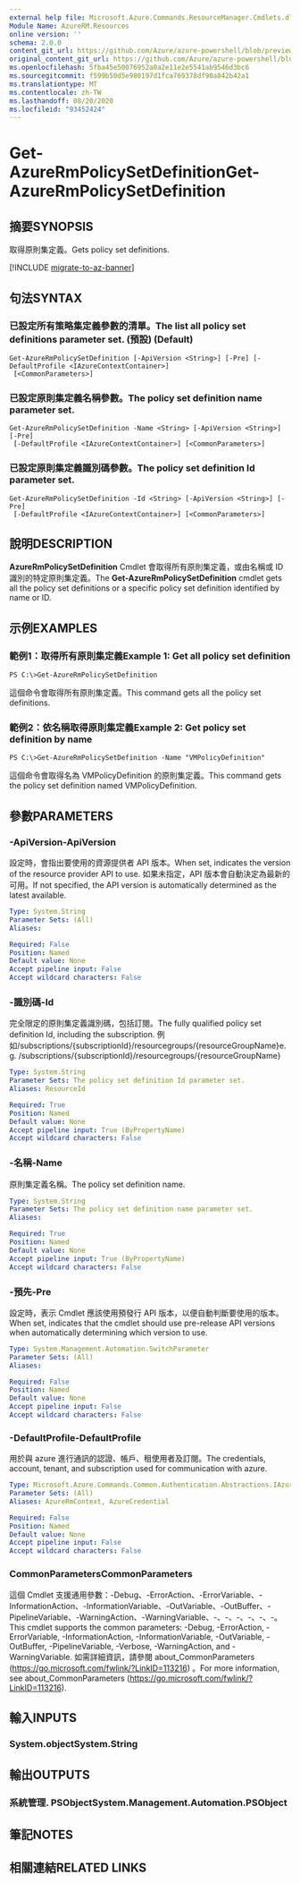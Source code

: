 ```yaml
---
external help file: Microsoft.Azure.Commands.ResourceManager.Cmdlets.dll-Help.xml
Module Name: AzureRM.Resources
online version: ''
schema: 2.0.0
content_git_url: https://github.com/Azure/azure-powershell/blob/preview/src/ResourceManager/Resources/Commands.Resources/help/Get-AzureRmPolicySetDefinition.md
original_content_git_url: https://github.com/Azure/azure-powershell/blob/preview/src/ResourceManager/Resources/Commands.Resources/help/Get-AzureRmPolicySetDefinition.md
ms.openlocfilehash: 5fba45e50076952a0a2e11e2e5541ab9546d3bc6
ms.sourcegitcommit: f599b50d5e980197d1fca769378df90a842b42a1
ms.translationtype: MT
ms.contentlocale: zh-TW
ms.lasthandoff: 08/20/2020
ms.locfileid: "93452424"
---
```

# <span data-ttu-id="9eeb2-101">Get-AzureRmPolicySetDefinition</span><span class="sxs-lookup"><span data-stu-id="9eeb2-101">Get-AzureRmPolicySetDefinition</span></span>

## <span data-ttu-id="9eeb2-102">摘要</span><span class="sxs-lookup"><span data-stu-id="9eeb2-102">SYNOPSIS</span></span>
<span data-ttu-id="9eeb2-103">取得原則集定義。</span><span class="sxs-lookup"><span data-stu-id="9eeb2-103">Gets policy set definitions.</span></span>

[!INCLUDE [migrate-to-az-banner](../../includes/migrate-to-az-banner.md)]

## <span data-ttu-id="9eeb2-104">句法</span><span class="sxs-lookup"><span data-stu-id="9eeb2-104">SYNTAX</span></span>

### <span data-ttu-id="9eeb2-105">已設定所有策略集定義參數的清單。</span><span class="sxs-lookup"><span data-stu-id="9eeb2-105">The list all policy set definitions parameter set.</span></span> <span data-ttu-id="9eeb2-106"> (預設) </span><span class="sxs-lookup"><span data-stu-id="9eeb2-106">(Default)</span></span>
```
Get-AzureRmPolicySetDefinition [-ApiVersion <String>] [-Pre] [-DefaultProfile <IAzureContextContainer>]
 [<CommonParameters>]
```

### <span data-ttu-id="9eeb2-107">已設定原則集定義名稱參數。</span><span class="sxs-lookup"><span data-stu-id="9eeb2-107">The policy set definition name parameter set.</span></span>
```
Get-AzureRmPolicySetDefinition -Name <String> [-ApiVersion <String>] [-Pre]
 [-DefaultProfile <IAzureContextContainer>] [<CommonParameters>]
```

### <span data-ttu-id="9eeb2-108">已設定原則集定義識別碼參數。</span><span class="sxs-lookup"><span data-stu-id="9eeb2-108">The policy set definition Id parameter set.</span></span>
```
Get-AzureRmPolicySetDefinition -Id <String> [-ApiVersion <String>] [-Pre]
 [-DefaultProfile <IAzureContextContainer>] [<CommonParameters>]
```

## <span data-ttu-id="9eeb2-109">說明</span><span class="sxs-lookup"><span data-stu-id="9eeb2-109">DESCRIPTION</span></span>
<span data-ttu-id="9eeb2-110">**AzureRmPolicySetDefinition** Cmdlet 會取得所有原則集定義，或由名稱或 ID 識別的特定原則集定義。</span><span class="sxs-lookup"><span data-stu-id="9eeb2-110">The **Get-AzureRmPolicySetDefinition** cmdlet gets all the policy set definitions or a specific policy set definition identified by name or ID.</span></span>

## <span data-ttu-id="9eeb2-111">示例</span><span class="sxs-lookup"><span data-stu-id="9eeb2-111">EXAMPLES</span></span>

### <span data-ttu-id="9eeb2-112">範例1：取得所有原則集定義</span><span class="sxs-lookup"><span data-stu-id="9eeb2-112">Example 1: Get all policy set definition</span></span>
```
PS C:\>Get-AzureRmPolicySetDefinition
```

<span data-ttu-id="9eeb2-113">這個命令會取得所有原則集定義。</span><span class="sxs-lookup"><span data-stu-id="9eeb2-113">This command gets all the policy set definitions.</span></span>

### <span data-ttu-id="9eeb2-114">範例2：依名稱取得原則集定義</span><span class="sxs-lookup"><span data-stu-id="9eeb2-114">Example 2: Get policy set definition by name</span></span>
```
PS C:\>Get-AzureRmPolicySetDefinition -Name "VMPolicyDefinition"
```

<span data-ttu-id="9eeb2-115">這個命令會取得名為 VMPolicyDefinition 的原則集定義。</span><span class="sxs-lookup"><span data-stu-id="9eeb2-115">This command gets the policy set definition named VMPolicyDefinition.</span></span>

## <span data-ttu-id="9eeb2-116">參數</span><span class="sxs-lookup"><span data-stu-id="9eeb2-116">PARAMETERS</span></span>

### <span data-ttu-id="9eeb2-117">-ApiVersion</span><span class="sxs-lookup"><span data-stu-id="9eeb2-117">-ApiVersion</span></span>
<span data-ttu-id="9eeb2-118">設定時，會指出要使用的資源提供者 API 版本。</span><span class="sxs-lookup"><span data-stu-id="9eeb2-118">When set, indicates the version of the resource provider API to use.</span></span>
<span data-ttu-id="9eeb2-119">如果未指定，API 版本會自動決定為最新的可用。</span><span class="sxs-lookup"><span data-stu-id="9eeb2-119">If not specified, the API version is automatically determined as the latest available.</span></span>

```yaml
Type: System.String
Parameter Sets: (All)
Aliases: 

Required: False
Position: Named
Default value: None
Accept pipeline input: False
Accept wildcard characters: False
```

### <span data-ttu-id="9eeb2-120">-識別碼</span><span class="sxs-lookup"><span data-stu-id="9eeb2-120">-Id</span></span>
<span data-ttu-id="9eeb2-121">完全限定的原則集定義識別碼，包括訂閱。</span><span class="sxs-lookup"><span data-stu-id="9eeb2-121">The fully qualified policy set definition Id, including the subscription.</span></span>
<span data-ttu-id="9eeb2-122">例如/subscriptions/{subscriptionId}/resourcegroups/{resourceGroupName}</span><span class="sxs-lookup"><span data-stu-id="9eeb2-122">e.g. /subscriptions/{subscriptionId}/resourcegroups/{resourceGroupName}</span></span>

```yaml
Type: System.String
Parameter Sets: The policy set definition Id parameter set.
Aliases: ResourceId

Required: True
Position: Named
Default value: None
Accept pipeline input: True (ByPropertyName)
Accept wildcard characters: False
```

### <span data-ttu-id="9eeb2-123">-名稱</span><span class="sxs-lookup"><span data-stu-id="9eeb2-123">-Name</span></span>
<span data-ttu-id="9eeb2-124">原則集定義名稱。</span><span class="sxs-lookup"><span data-stu-id="9eeb2-124">The policy set definition name.</span></span>

```yaml
Type: System.String
Parameter Sets: The policy set definition name parameter set.
Aliases: 

Required: True
Position: Named
Default value: None
Accept pipeline input: True (ByPropertyName)
Accept wildcard characters: False
```

### <span data-ttu-id="9eeb2-125">-預先</span><span class="sxs-lookup"><span data-stu-id="9eeb2-125">-Pre</span></span>
<span data-ttu-id="9eeb2-126">設定時，表示 Cmdlet 應該使用預發行 API 版本，以便自動判斷要使用的版本。</span><span class="sxs-lookup"><span data-stu-id="9eeb2-126">When set, indicates that the cmdlet should use pre-release API versions when automatically determining which version to use.</span></span>

```yaml
Type: System.Management.Automation.SwitchParameter
Parameter Sets: (All)
Aliases: 

Required: False
Position: Named
Default value: None
Accept pipeline input: False
Accept wildcard characters: False
```

### <span data-ttu-id="9eeb2-127">-DefaultProfile</span><span class="sxs-lookup"><span data-stu-id="9eeb2-127">-DefaultProfile</span></span>
<span data-ttu-id="9eeb2-128">用於與 azure 進行通訊的認證、帳戶、租使用者及訂閱。</span><span class="sxs-lookup"><span data-stu-id="9eeb2-128">The credentials, account, tenant, and subscription used for communication with azure.</span></span>

```yaml
Type: Microsoft.Azure.Commands.Common.Authentication.Abstractions.IAzureContextContainer
Parameter Sets: (All)
Aliases: AzureRmContext, AzureCredential

Required: False
Position: Named
Default value: None
Accept pipeline input: False
Accept wildcard characters: False
```

### <span data-ttu-id="9eeb2-129">CommonParameters</span><span class="sxs-lookup"><span data-stu-id="9eeb2-129">CommonParameters</span></span>
<span data-ttu-id="9eeb2-130">這個 Cmdlet 支援通用參數：-Debug、-ErrorAction、-ErrorVariable、-InformationAction、-InformationVariable、-OutVariable、-OutBuffer、-PipelineVariable、-WarningAction、-WarningVariable、-、-、-、-、-、-。</span><span class="sxs-lookup"><span data-stu-id="9eeb2-130">This cmdlet supports the common parameters: -Debug, -ErrorAction, -ErrorVariable, -InformationAction, -InformationVariable, -OutVariable, -OutBuffer, -PipelineVariable, -Verbose, -WarningAction, and -WarningVariable.</span></span> <span data-ttu-id="9eeb2-131">如需詳細資訊，請參閱 about_CommonParameters (https://go.microsoft.com/fwlink/?LinkID=113216) 。</span><span class="sxs-lookup"><span data-stu-id="9eeb2-131">For more information, see about_CommonParameters (https://go.microsoft.com/fwlink/?LinkID=113216).</span></span>

## <span data-ttu-id="9eeb2-132">輸入</span><span class="sxs-lookup"><span data-stu-id="9eeb2-132">INPUTS</span></span>

### <span data-ttu-id="9eeb2-133">System.object</span><span class="sxs-lookup"><span data-stu-id="9eeb2-133">System.String</span></span>

## <span data-ttu-id="9eeb2-134">輸出</span><span class="sxs-lookup"><span data-stu-id="9eeb2-134">OUTPUTS</span></span>

### <span data-ttu-id="9eeb2-135">系統管理. PSObject</span><span class="sxs-lookup"><span data-stu-id="9eeb2-135">System.Management.Automation.PSObject</span></span>

## <span data-ttu-id="9eeb2-136">筆記</span><span class="sxs-lookup"><span data-stu-id="9eeb2-136">NOTES</span></span>

## <span data-ttu-id="9eeb2-137">相關連結</span><span class="sxs-lookup"><span data-stu-id="9eeb2-137">RELATED LINKS</span></span>

